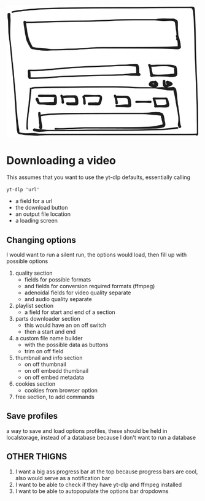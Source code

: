 ![test](mockup.png)

# Downloading a video
This assumes that you want to use the yt-dlp defaults, essentially calling 

``yt-dlp 'url'``

- a field for a url
- the download button
- an output file location
- a loading screen

## Changing options

I would want to run a silent run, the options would load, then fill up with possible options

1. quality section
    - fields for possible formats
    - and fields for conversion required formats (ffmpeg)
    - adenoidal fields for video quality separate
    - and audio quality separate
2. playlist section
    - a field for start and end of a section
3. parts downloader section
    - this would have an on off switch
    - then a start and end
4. a custom file name builder
    - with the possible data as buttons
    - trim on off field
5. thumbnail and info section
    - on off thumbnail
    - on off embedd thumbnail 
    - on off embed metadata 
6. cookies section
    - cookies from browser option
7. free section, to add commands

## Save profiles

a way to save and load options profiles, these should be held in localstorage, instead of a database because I don't want to run a database

## OTHER THIGNS

1. I want a big ass progress bar at the top because progress bars are cool, also would serve as a notification bar
2. I want to be able to check if they have yt-dlp and ffmpeg installed
3. I want to be able to autopopulate the options bar dropdowns

